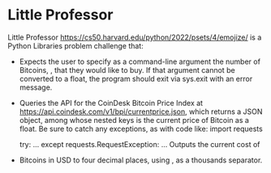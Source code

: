 # Little Professor

Little Professor <https://cs50.harvard.edu/python/2022/psets/4/emojize/> is a Python Libraries problem challenge that:
-  Expects the user to specify as a command-line argument the number of Bitcoins, 
, that they would like to buy. If that argument cannot be converted to a float, the program should exit via sys.exit with an error message.
- Queries the API for the CoinDesk Bitcoin Price Index at https://api.coindesk.com/v1/bpi/currentprice.json, which returns a JSON object, among whose nested keys is the current price of Bitcoin as a float. Be sure to catch any exceptions, as with code like:
    import requests

    try:
        ...
    except requests.RequestException:
        ...
    Outputs the current cost of 
- Bitcoins in USD to four decimal places, using , as a thousands separator.
